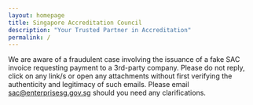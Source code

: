 ```yaml
---
layout: homepage
title: Singapore Accreditation Council
description: "Your Trusted Partner in Accreditation"
permalink: /
---
```

We are aware of a fraudulent case involving the issuance of a fake SAC invoice requesting payment to a 3rd-party company. Please do not reply, click on any link/s or open any attachments without first verifying the authenticity and legitimacy of such emails. Please email sac@enterprisesg.gov.sg should you need any clarifications.   
<!-- Type your notification here - the notification bar will not appear if this is empty. For other changes, refer to _data/homepage.yml to edit the homepage -->


